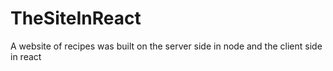 # TheSiteInReact
A website of recipes was built on the server side in node and the client side in react
